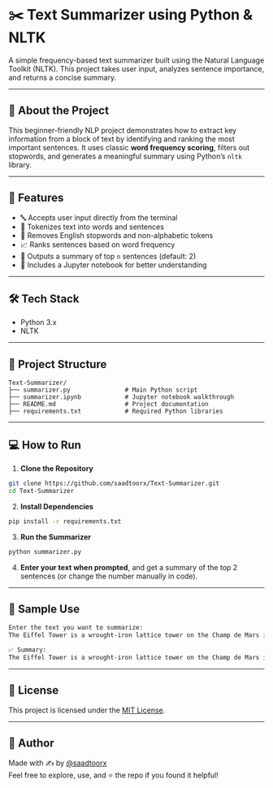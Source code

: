 # ✂️ Text Summarizer using Python & NLTK

A simple frequency-based text summarizer built using the Natural Language Toolkit (NLTK). This project takes user input, analyzes sentence importance, and returns a concise summary.

---

## 🧠 About the Project

This beginner-friendly NLP project demonstrates how to extract key information from a block of text by identifying and ranking the most important sentences. It uses classic **word frequency scoring**, filters out stopwords, and generates a meaningful summary using Python’s `nltk` library.

---

## 🚀 Features

* 🔤 Accepts user input directly from the terminal
* 📑 Tokenizes text into words and sentences
* 🚫 Removes English stopwords and non-alphabetic tokens
* 📈 Ranks sentences based on word frequency
* 🧠 Outputs a summary of top `n` sentences (default: 2)
* 📓 Includes a Jupyter notebook for better understanding

---

## 🛠️ Tech Stack

* Python 3.x  
* NLTK  

---

## 📁 Project Structure

```
Text-Summarizer/
├── summarizer.py               # Main Python script
├── summarizer.ipynb            # Jupyter notebook walkthrough
├── README.md                   # Project documentation
├── requirements.txt            # Required Python libraries
```

---

## 💻 How to Run

1. **Clone the Repository**

```bash
git clone https://github.com/saadtoorx/Text-Summarizer.git
cd Text-Summarizer
```

2. **Install Dependencies**

```bash
pip install -r requirements.txt
```

3. **Run the Summarizer**

```bash
python summarizer.py
```

4. **Enter your text when prompted**, and get a summary of the top 2 sentences (or change the number manually in code).

---

## 📌 Sample Use

```bash
Enter the text you want to summarize:
The Eiffel Tower is a wrought-iron lattice tower on the Champ de Mars in Paris...

✅ Summary:
The Eiffel Tower is a wrought-iron lattice tower on the Champ de Mars in Paris. It is named after the engineer Gustave Eiffel.
```

---

## 🧾 License

This project is licensed under the [MIT License](LICENSE).

---

## 👤 Author

Made with ✍️ by [@saadtoorx](https://github.com/saadtoorx)  
Feel free to explore, use, and ⭐ the repo if you found it helpful!

